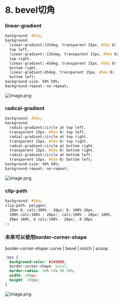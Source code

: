 # 8. bevel切角

### linear-gradient
```css
background: #58a;
background:
  linear-gradient(135deg, transparent 15px, #58a 0)
  top left,
  linear-gradient(-135deg, transparent 15px, #58a 0)
  top right,
  linear-gradient(-45deg, transparent 15px, #58a 0)
  bottom right,
  linear-gradient(45deg, transparent 15px, #58a 0)
  bottom left;
background-size: 50% 50%;
background-repeat: no-repeat;
```
![image.png](https://cdn.nlark.com/yuque/0/2020/png/1753813/1600765374051-8618f526-a96b-4ad8-91c5-dbebc7489dc5.png#align=left&display=inline&height=176&margin=%5Bobject%20Object%5D&name=image.png&originHeight=181&originWidth=272&size=35530&status=done&style=none&width=265)
### radical-gradient
```css
background: #58a;
background:
  radial-gradient(circle at top left,
  transparent 15px, #58a 0) top left,
  radial-gradient(circle at top right,
  transparent 15px, #58a 0) top right,
  radial-gradient(circle at bottom right,
  transparent 15px, #58a 0) bottom right,
  radial-gradient(circle at bottom left,
  transparent 15px, #58a 0) bottom left;
background-size: 50% 50%;
background-repeat: no-repeat;
```
![image.png](https://cdn.nlark.com/yuque/0/2020/png/1753813/1600765547117-6abae753-f7c0-42cf-bb36-c989bfb163cd.png#align=left&display=inline&height=167&margin=%5Bobject%20Object%5D&name=image.png&originHeight=185&originWidth=276&size=36112&status=done&style=none&width=249)
### clip-path
```css
background: #58a;
clip-path: polygon(
  20px 0, calc(100% - 20px) 0, 100% 20px,
  100% calc(100% - 20px), calc(100% - 20px) 100%,
  20px 100%, 0 calc(100% - 20px), 0 20px
);
```
### 未来可以使用border-corner-shape
border-corner-shape: curve | bevel | notch | scoop
```css
.box {
  background-color: #3498DB;
  border-corner-shape: bevel;
  border-radius: 50% 50% 0% 50%;
  width: 200px;
  height: 200px;
}
```
![image.png](https://cdn.nlark.com/yuque/0/2020/png/1753813/1600766233063-4b79e454-619d-4f3f-851b-efeb8bee7325.png#align=left&display=inline&height=219&margin=%5Bobject%20Object%5D&name=image.png&originHeight=380&originWidth=400&size=29980&status=done&style=none&width=230)
